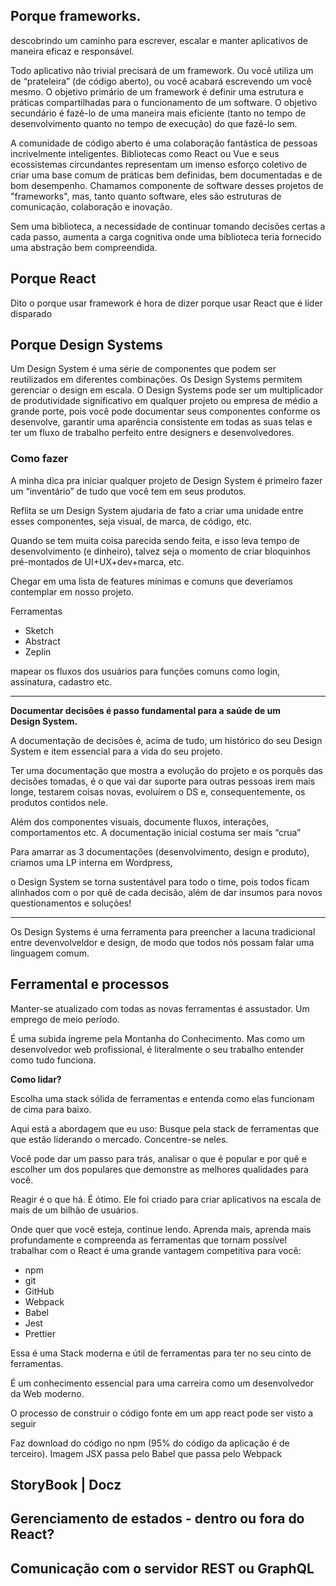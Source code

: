 
## Porque frameworks.

descobrindo um caminho para escrever, escalar e manter aplicativos de maneira eficaz e responsável.

Todo aplicativo não trivial precisará de um framework. Ou você utiliza um de “prateleira” (de código aberto), ou você acabará escrevendo um você mesmo. O objetivo primário de um framework é definir uma estrutura e práticas compartilhadas para o funcionamento de um software. O objetivo secundário é fazê-lo de uma maneira mais eficiente (tanto no tempo de desenvolvimento quanto no tempo de execução) do que fazê-lo sem.

A comunidade de código aberto é uma colaboração fantástica de pessoas incrivelmente inteligentes. Bibliotecas como React ou Vue e seus ecossistemas circundantes representam um imenso esforço coletivo de criar uma base comum de práticas bem definidas, bem documentadas e de bom desempenho.
Chamamos componente de software desses projetos de "frameworks", mas, tanto quanto software, eles são estruturas de comunicação, colaboração e inovação.

Sem uma biblioteca, a necessidade de continuar tomando decisões certas a cada passo, aumenta a carga cognitiva onde uma biblioteca teria fornecido uma abstração bem compreendida.


## Porque React

Dito o porque usar framework é hora de dizer porque usar React que é líder disparado



## Porque Design Systems

Um Design System é uma série de componentes que podem ser reutilizados em diferentes combinações. Os Design Systems permitem gerenciar o design em escala. O Design Systems pode ser um multiplicador de produtividade significativo em qualquer projeto ou empresa de médio a grande porte, pois você pode documentar seus componentes conforme os desenvolve, garantir uma aparência consistente em todas as suas telas e ter um fluxo de trabalho perfeito entre designers e desenvolvedores.


### Como fazer
A minha dica pra iniciar qualquer projeto de Design System é primeiro fazer um “inventário” de tudo que você tem em seus produtos.

Reflita se um Design System ajudaria de fato a criar uma unidade entre esses componentes, seja visual, de marca, de código, etc.

Quando se tem muita coisa parecida sendo feita, e isso leva tempo de desenvolvimento (e dinheiro), talvez seja o momento de criar bloquinhos pré-montados de UI+UX+dev+marca, etc.

Chegar em uma lista de features mínimas e comuns que deveríamos contemplar em nosso projeto.

Ferramentas
* Sketch
* Abstract
* Zeplin

mapear os fluxos dos usuários para funções comuns como login, assinatura, cadastro etc.

---- 

**Documentar decisões é passo fundamental para a saúde de um Design System.**

A documentação de decisões é, acima de tudo, um histórico do seu Design System e item essencial para a vida do seu projeto. 

Ter uma documentação que mostra a evolução do projeto e os porquês das decisões tomadas, é o que vai dar suporte para outras pessoas irem mais longe, testarem coisas novas, evoluírem o DS e, consequentemente, os produtos contidos nele.

Além dos componentes visuais, documente fluxos, interações, comportamentos etc. A documentação inicial costuma ser mais “crua”

Para amarrar as 3 documentações (desenvolvimento, design e produto), criamos uma LP interna em Wordpress, 

o Design System se torna sustentável para todo o time, pois todos ficam alinhados com o por quê de cada decisão, além de dar insumos para novos questionamentos e soluções!

---- 

Os Design Systems é uma ferramenta para preencher a lacuna tradicional entre devenvolveldor e design, de modo que todos nós possam falar uma linguagem comum.


## Ferramental e processos

Manter-se atualizado com todas as novas ferramentas é assustador. Um emprego de meio período.

É uma subida íngreme pela Montanha do Conhecimento. Mas como um desenvolvedor web profissional, é literalmente o seu trabalho entender como tudo funciona.

**Como lidar?**

Escolha uma stack sólida de ferramentas e entenda como elas funcionam de cima para baixo.

Aqui está a abordagem que eu uso: Busque pela stack de ferramentas que que estão liderando o mercado. Concentre-se neles.

Você pode dar um passo para trás, analisar o que é popular e por quê e escolher um dos populares que demonstre as melhores qualidades para você.

Reagir é o que há. É ótimo. Ele foi criado para criar aplicativos na escala de mais de um bilhão de usuários.

Onde quer que você esteja, continue lendo. Aprenda mais, aprenda mais profundamente e compreenda as ferramentas que tornam possível trabalhar com o React é uma grande vantagem competitiva para você:
* npm
* git
* GitHub
* Webpack
* Babel
* Jest
* Prettier

Essa é uma Stack moderna e útil de ferramentas para ter no seu cinto de ferramentas.

É um conhecimento essencial para uma carreira como um desenvolvedor da Web moderno.

O processo de construir o código fonte em um app react pode ser visto a seguir

Faz download do código no npm (95% do código da aplicação é de terceiro).
Imagem JSX passa pelo Babel que passa pelo Webpack

## StoryBook | Docz

## Gerenciamento de estados - dentro ou fora do React?

## Comunicação com o servidor REST ou GraphQL